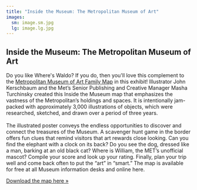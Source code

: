 ```yaml
---
title: "Inside the Museum: The Metropolitan Museum of Art"
images:
  sm: image.sm.jpg
  lg: image.lg.jpg
---
```

## Inside the Museum: The Metropolitan Museum of Art

Do you like Where's Waldo? If you do, then you'll love this complement to the [Metropolitan Museum of Art Family Map](http://scimaps.org/mapdetail/metropolitan_museum__140) in this exhibit! Illustrator John Kerschbaum and the Met’s Senior Publishing and Creative Manager Masha Turchinsky created this Inside the Museum map that emphasizes the vastness of the Metropolitan’s holdings and spaces. It is intentionally jam-packed with approximately 3,000 illustrations of objects, which were researched, sketched, and drawn over a period of three years.\
\
The illustrated poster conveys the endless opportunities to discover and connect the treasures of the Museum. A scavenger hunt game in the border offers fun clues that remind visitors that art rewards close looking. Can you find the elephant with a clock on its back? Do you see the dog, dressed like a man, barking at an old black cat? Where is William, the MET’s unofficial mascot? Compile your score and look up your rating. Finally, plan your trip well and come back often to put the “art” in “smart.” The map is available for free at all Museum information desks and online here. 

[Download the map here »](http://www.metmuseum.org/learn/for%20kids/~/media/Files/Learn/Family%20Map%20and%20Guides/11_FamilyMap.ashx)